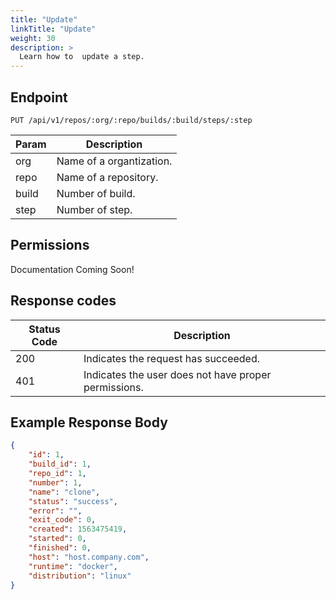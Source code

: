 ```yaml
---
title: "Update"
linkTitle: "Update"
weight: 30
description: >
  Learn how to  update a step.
---
```


## Endpoint

```
PUT /api/v1/repos/:org/:repo/builds/:build/steps/:step
```

| Param | Description |
|---|---|
| org | Name of a organtization. |
| repo | Name of a repository. |
| build | Number of build. |
| step | Number of step. |

## Permissions

Documentation Coming Soon!

## Response codes

| Status Code | Description |
|---|---|
| 200 | Indicates the request has succeeded. |
| 401 | Indicates the user does not have proper permissions. |

## Example Response Body

```json
{
	"id": 1,
	"build_id": 1,
	"repo_id": 1,
	"number": 1,
	"name": "clone",
	"status": "success",
	"error": "",
	"exit_code": 0,
	"created": 1563475419,
	"started": 0,
	"finished": 0,
	"host": "host.company.com",
	"runtime": "docker",
	"distribution": "linux"
}
```
